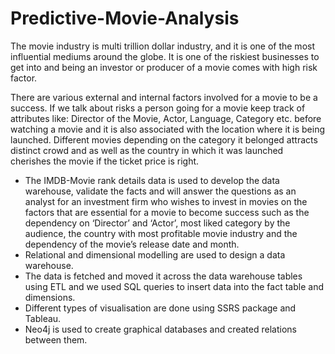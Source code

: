 # Predictive-Movie-Analysis
The movie industry is multi trillion dollar industry, and it is one of the most influential mediums around the globe. It is one of the riskiest businesses to get into and being an investor or producer of a movie comes with high risk factor. <br/>

There are various external and internal factors involved for a movie to be a success. If we talk about risks a person going for a movie keep track of attributes like: Director of the Movie, Actor, Language, Category etc. before watching a movie and it is also associated with the location where it is being launched. Different movies depending on the category it belonged attracts distinct crowd and as well as the country in which it was launched cherishes the movie if the ticket price is right. </br>

- The IMDB-Movie rank details data is used to develop the data warehouse, validate the facts and will answer the questions as an analyst for an investment firm who wishes to invest in movies on the factors that are essential for a movie to become success such as the dependency on ‘Director’ and ‘Actor’, most liked category by the audience, the country with most profitable movie industry and the dependency of the movie’s release date and month.
- Relational and dimensional modelling are used to design a data warehouse.
- The data is fetched and moved it across the data warehouse tables using ETL and we used SQL queries to insert data into the fact table and dimensions.
- Different types of visualisation are done using SSRS package and Tableau. 
- Neo4j is used to create graphical databases and created relations between them.

